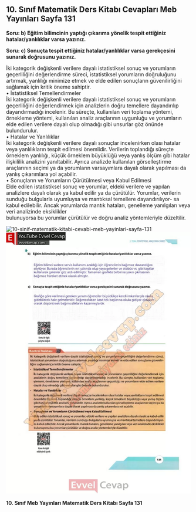## 10. Sınıf Matematik Ders Kitabı Cevapları Meb Yayınları Sayfa 131

**Soru: b) Eğitim bilimcinin yaptığı çıkarıma yönelik tespit ettiğiniz hatalar/yanlılıklar varsa yazınız.**

**Soru: c) Sonuçta tespit ettiğiniz hatalar/yanlılıklar varsa gerekçesini sunarak doğrusunu yazınız.**

İki kategorik değişkenli verilere dayalı istatistiksel sonuç ve yorumların geçerliliğini değerlendirme süreci, istatistiksel yorumların doğruluğunu artırmak, yanlılığı minimize etmek ve elde edilen sonuçların güvenilirliğini sağlamak için kritik öneme sahiptir.  
 • İstatistiksel Temellendirmeler  
 İki kategorik değişkenli verilere dayalı istatistiksel sonuç ve yorumların geçerliliğini değerlendirmek için analizlerin doğru temellere dayandırılıp dayandırmadığı incelenir. Bu süreçte, kullanılan veri toplama yöntemi, örnekleme yöntemi, kullanılan analiz araçlarının uygunluğu ve yorumların elde edilen verilere dayalı olup olmadığı gibi unsurlar göz önünde bulundurulur.  
 • Hatalar ve Yanlılıklar  
 İki kategorik değişkenli verilere dayalı sonuçlar incelenirken olası hatalar veya yanlılıkların tespit edilmesi önemlidir. Verilerin toplandığı süreçte örneklem yanlılığı, küçük örneklem büyüklüğü veya yanlış ölçüm gibi hatalar ilişkililik analizini yanıltabilir. Ayrıca analizde kullanılan görselleştirme araçlarının seçimi ya da yorumların varsayımlara dayalı olarak yapılması da yanlış çıkarımlara yol açabilir.  
 • Sonuçların ve Yorumların Çürütülmesi veya Kabul Edilmesi  
 Elde edilen istatistiksel sonuç ve yorumlar, eldeki verilere ve yapılan analizlere dayalı olarak ya kabul edilir ya da çürütülür. Yorumlar, verilerin sunduğu bulgularla uyumluysa ve mantıksal temellere dayandırılıyor- sa kabul edilebilir. Ancak yorumlarda mantık hataları, genelleme yanılgıları veya veri analizinde eksiklikler  
 bulunuyorsa bu yorumlar çürütülür ve doğru analiz yöntemleriyle düzeltilir.

![10-sinif-matematik-kitabi-cevabi-meb-yayinlari-sayfa-131]()![10-sinif-matematik-kitabi-cevabi-meb-yayinlari-sayfa-131](./image1.webp)

**10. Sınıf Meb Yayınları Matematik Ders Kitabı Sayfa 131**